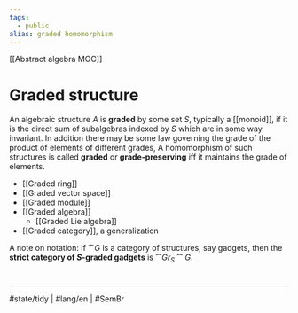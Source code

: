 ```yaml
---
tags:
  - public
alias: graded homomorphism
---
```

[[Abstract algebra MOC]]
# Graded structure

An algebraic structure $A$ is **graded** by some set $S$, typically a [[monoid]],
if it is the direct sum of subalgebras indexed by $S$ which are in some way invariant.
In addition there may be some law governing the grade of the product of elements of different grades,
A homomorphism of such structures is called **graded** or **grade-preserving** iff it maintains the grade of elements.

- [[Graded ring]]
- [[Graded vector space]]
- [[Graded module]]
- [[Graded algebra]]
  - [[Graded Lie algebra]]
- [[Graded category]], a generalization

A note on notation: If $\cat{G}$ is a category of structures, say gadgets, then the **strict category of $S$-graded gadgets** is $\cat{Gr}_{S}\cat G$.
#
---
#state/tidy | #lang/en | #SemBr
